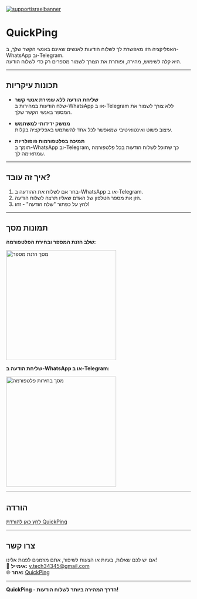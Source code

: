 [![supportisraelbanner](https://i.imagesup.co/images2/3a3c6c08a8438023cd50e115d703a97d92a8d5b7.png)](https://github.com/TheYali1/support-israel-banner/tree/main)
# QuickPing  
האפליקציה הזו מאפשרת לך לשלוח הודעות לאנשים שאינם באנשי הקשר שלך, ב-WhatsApp וב-Telegram.  
היא קלה לשימוש, מהירה, ופותרת את הצורך לשמור מספרים רק כדי לשלוח הודעה.  

---

## תכונות עיקריות  
- **שליחת הודעה ללא שמירת אנשי קשר**  
  שלח הודעות במהירות ב-WhatsApp או ב-Telegram ללא צורך לשמור את המספר באנשי הקשר שלך.  

- **ממשק ידידותי למשתמש**  
  עיצוב פשוט ואינטואיטיבי שמאפשר לכל אחד להשתמש באפליקציה בקלות.  

- **תמיכה בפלטפורמות פופולריות**  
  תומך ב-WhatsApp וב-Telegram, כך שתוכל לשלוח הודעות בכל פלטפורמה שמתאימה לך.  

---

## איך זה עובד?  
1. בחר אם לשלוח את ההודעה ב-WhatsApp או ב-Telegram.
2. הזן את מספר הטלפון של האדם שאליו תרצה לשלוח הודעה.  
4. לחץ על כפתור "שלח הודעה" - זהו!  

---

## תמונות מסך  
**שלב הזנת המספר ובחירת הפלטפורמה:**  

<img src="https://i.imgur.com/MyRRveW_d.webp?maxwidth=760&fidelity=grand" alt="מסך הזנת מספר" width="300"> 

**שליחת הודעה ב-WhatsApp או ב-Telegram:** 

<img src="https://i.imgur.com/hPqA0F7_d.webp?maxwidth=760&fidelity=grand" alt="מסך בחירות פלטפורמה" width="300"> 

---

## הורדה  
[לחץ כאן להורדת QuickPing](https://quickping.glitch.me/)  

---

## צרו קשר  
אם יש לכם שאלות, בעיות או הצעות לשיפור, אתם מוזמנים לפנות אלינו!  
📧 **אימייל:** y.tech34345@gmail.com  
🌐 **אתר:** [QuickPing](https://quickping.glitch.me/)  

---

**QuickPing - הדרך המהירה ביותר לשלוח הודעות!**
